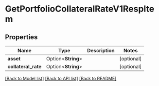 # GetPortfolioCollateralRateV1RespItem

## Properties

Name | Type | Description | Notes
------------ | ------------- | ------------- | -------------
**asset** | Option<**String**> |  | [optional]
**collateral_rate** | Option<**String**> |  | [optional]

[[Back to Model list]](../README.md#documentation-for-models) [[Back to API list]](../README.md#documentation-for-api-endpoints) [[Back to README]](../README.md)


